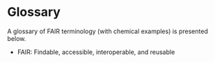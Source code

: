 # Glossary

A glossary of FAIR terminology (with chemical examples) is presented below.

- FAIR: Findable, accessible, interoperable, and reusable